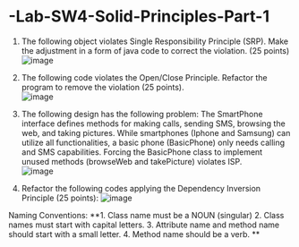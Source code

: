 # -Lab-SW4-Solid-Principles-Part-1
1. The following object violates Single Responsibility Principle (SRP). Make the adjustment in a form of java code to correct the violation. (25 points)  
![image](https://github.com/user-attachments/assets/f96c3577-9093-4628-8255-71039786eb5a)

2. The following code violates the Open/Close Principle.  Refactor the program to remove the violation (25 points).  
![image](https://github.com/user-attachments/assets/951dd0f3-e5c0-4551-bfee-d3673fc7e148)

3. The following design has the following problem:
The SmartPhone interface defines methods for making calls, sending SMS, browsing the web, and taking pictures.
While  smartphones (Iphone and Samsung) can utilize all functionalities, a basic phone (BasicPhone) only needs calling and SMS capabilities.
Forcing the BasicPhone class to implement unused methods (browseWeb and takePicture) violates ISP.  
![image](https://github.com/user-attachments/assets/9e01276e-917f-42c6-99ef-1ed36c7723be)

4. Refactor the following codes applying the Dependency Inversion Principle (25 points):
![image](https://github.com/user-attachments/assets/77f6dd87-a207-4d28-8f5b-c3ec6065671f)

Naming Conventions:
**1. Class name must be a NOUN (singular)
2. Class names must start with capital letters.
3. Attribute name and method name should start with a small letter.
4. Method name should be a verb.
**
